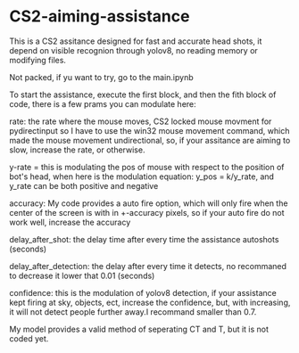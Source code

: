 # CS2-aiming-assistance
This is a CS2 assitance designed for fast and accurate head shots, it depend on visible recognion through yolov8, no reading memory or modifying files.

Not packed, if yu want to try, go to the main.ipynb

To start the assistance, execute the first block, and then the fith block of code, there is a few prams you can modulate here:

  rate: the rate where the mouse moves, CS2 locked mouse movment for pydirectinput so I have to use the       win32 mouse movement command, which made the mouse movement undirectional, so, if your assitance are       aiming to slow, increase the rate, or otherwise.
  
  y-rate = this is modulating the pos of mouse with respect to the position of bot's head, when here is       the modulation equation:
    y_pos = k/y_rate, and y_rate can be both positive and negative
  
  accuracy: My code provides a auto fire option, which will only fire when the center of the screen is         with in +-accuracy pixels, so if your auto fire do not work well, increase the accuracy
  
  delay_after_shot: the delay time after every time the assistance autoshots (seconds)
  
  delay_after_detection: the delay after every time it detects, no recommaned to decrease it lower that       0.01 (seconds)
  
  confidence: this is the modulation of yolov8 detection, if your assistance kept firing at sky, objects,       ect, increase the confidence, but, with increasing, it will not detect people further away.I               recommand smaller than 0.7.  

My model provides a valid method of seperating CT and T, but it is not coded yet.
